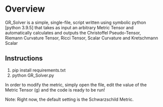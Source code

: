 # Overview
GR_Solver is a simple, single-file, script written using symbolic python [python 3.9.5] that takes as input an arbitrary Metric Tensor and automatically calculates and outputs the Christoffel Pseudo-Tensor, Riemann Curvature Tensor, Ricci Tensor, Scalar Curvature and Kretschmann Scalar

## Instructions
1. pip install requirements.txt
2. python GR_Solver.py

In order to modify the metric, simply open the file, edit the  value of the Metric Tensor (g) and the code is ready to be run!

Note: Right now, the default setting is the Schwarzschild Metric.
